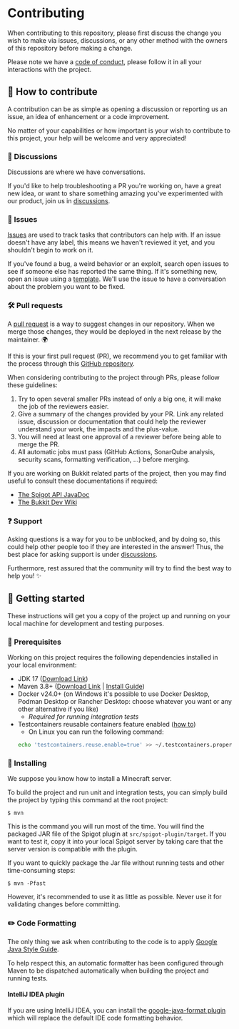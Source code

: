 # Contributing

When contributing to this repository, please first discuss the change you wish to make via issues,
discussions, or any other method with the owners of this repository before making a change.

Please note we have a [code of conduct](CODE_OF_CONDUCT.md), please follow it in all your
interactions with the project.

## 🌱 How to contribute

A contribution can be as simple as opening a discussion or reporting us an issue, an idea of
enhancement or a code improvement.

No matter of your capabilities or how important is your wish to contribute to this project, your
help will be welcome and very appreciated!

### 💭 Discussions

Discussions are where we have conversations.

If you'd like to help troubleshooting a PR you're working on, have a great new idea,
or want to share something amazing you've experimented with our product,
join us in [discussions](https://github.com/Djaytan/mc-jobs-reborn-patch-place-break/discussions).

### 🐛 Issues

[Issues](https://docs.github.com/en/github/managing-your-work-on-github/about-issues) are used to
track tasks that contributors can help with.
If an issue doesn't have any label, this means we haven't reviewed it yet,
and you shouldn't begin to work on it.

If you've found a bug, a weird behavior or an exploit,
search open issues to see if someone else has reported the same thing.
If it's something new, open an issue using
a [template](https://github.com/Djaytan/mc-jobs-reborn-patch-place-break/issues/new/choose).
We'll use the issue to have a conversation about the problem you want to be fixed.

### 🛠️ Pull requests

A [pull request](https://docs.github.com/en/github/collaborating-with-issues-and-pull-requests/about-pull-requests)
is a way to suggest changes in our repository.
When we merge those changes, they would be deployed in the next release by the maintainer. 🌍

If this is your first pull request (PR), we recommend you to get familiar with the process through
this [GitHub repository](https://github.com/firstcontributions/first-contributions).

When considering contributing to the project through PRs, please follow these guidelines:

1. Try to open several smaller PRs instead of only a big one, it will make the job of the reviewers
   easier.
2. Give a summary of the changes provided by your PR.
   Link any related issue, discussion or documentation that could help the reviewer understand your
   work, the impacts and the plus-value.
3. You will need at least one approval of a reviewer before being able to merge the PR.
4. All automatic jobs must pass (GitHub Actions, SonarQube analysis, security scans, formatting
   verification, ...) before merging.

If you are working on Bukkit related parts of the project, then you may find useful to consult these
documentations if required:

* [The Spigot API JavaDoc](https://hub.spigotmc.org/javadocs/spigot/)
* [The Bukkit Dev Wiki](https://bukkit.fandom.com/wiki/Main_Page)

### ❓ Support

Asking questions is a way for you to be unblocked, and by doing so,
this could help other people too if they are interested in the answer!
Thus, the best place for asking support is
under [discussions](https://github.com/Djaytan/mc-jobs-reborn-patch-place-break/discussions).

Furthermore, rest assured that the community will try to find the best way to help you! ✨

## 🔰 Getting started

These instructions will get you a copy of the project up and running on your local machine for
development and testing purposes.

### 📝 Prerequisites

Working on this project requires the following dependencies installed in your local environment:

* JDK 17 ([Download Link](https://adoptium.net/en-GB/temurin/releases/?version=17))
* Maven
  3.8+ ([Download Link](https://maven.apache.org/download.cgi) | [Install Guide](https://maven.apache.org/install.html))
* Docker v24.0+ (on Windows it's possible to use Docker Desktop, Podman Desktop or Rancher Desktop:
  choose whatever you want or any other alternative if you like)
  * _Required for running integration tests_
* Testcontainers reusable containers feature enabled ([how to](https://java.testcontainers.org/features/reuse/))
  * On Linux you can run the following command:
  ```bash
  echo 'testcontainers.reuse.enable=true' >> ~/.testcontainers.properties
  ```

### 🔌 Installing

We suppose you know how to install a Minecraft server.

To build the project and run unit and integration tests, you can simply build the project by typing
this command at the root project:

    $ mvn

This is the command you will run most of the time.
You will find the packaged JAR file of the Spigot plugin at `src/spigot-plugin/target`.
If you want to test it, copy it into your local Spigot server by taking care that the server
version is compatible with the plugin.

If you want to quickly package the Jar file without running tests and other time-consuming steps:

    $ mvn -Pfast

However, it's recommended to use it as little as possible.
Never use it for validating changes before committing.

### ✏️ Code Formatting

The only thing we ask when contributing to the code is to apply
[Google Java Style Guide](https://google.github.io/styleguide/javaguide.html).

To help respect this, an automatic formatter has been configured through Maven to be dispatched
automatically when building the project and running tests.

#### IntelliJ IDEA plugin

If you are using IntelliJ IDEA, you can install the
[google-java-format plugin](https://plugins.jetbrains.com/plugin/8527-google-java-format) which will
replace the default IDE code formatting behavior.
